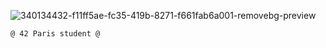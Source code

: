 
![340134432-f11ff5ae-fc35-419b-8271-f661fab6a001-removebg-preview](https://github.com/user-attachments/assets/b3692a38-3a84-4ca1-acc4-f5f927600b71)

<!---
faustoche/faustoche is a ✨ special ✨ repository because its `README.md` (this file) appears on your GitHub profile.
You can click the Preview link to take a look at your changes.
--->
```diff
@ 42 Paris student @
```


